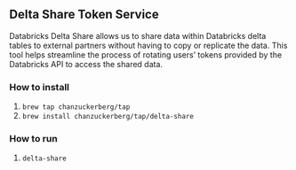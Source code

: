 ## Delta Share Token Service
Databricks Delta Share allows us to share data within Databricks delta tables to external partners without having to copy or replicate the data. This tool helps streamline the process of rotating users’ tokens provided by the Databricks API to access the shared data.

### How to install
1. `brew tap chanzuckerberg/tap`
2. `brew install chanzuckerberg/tap/delta-share`

### How to run
1. `delta-share`
